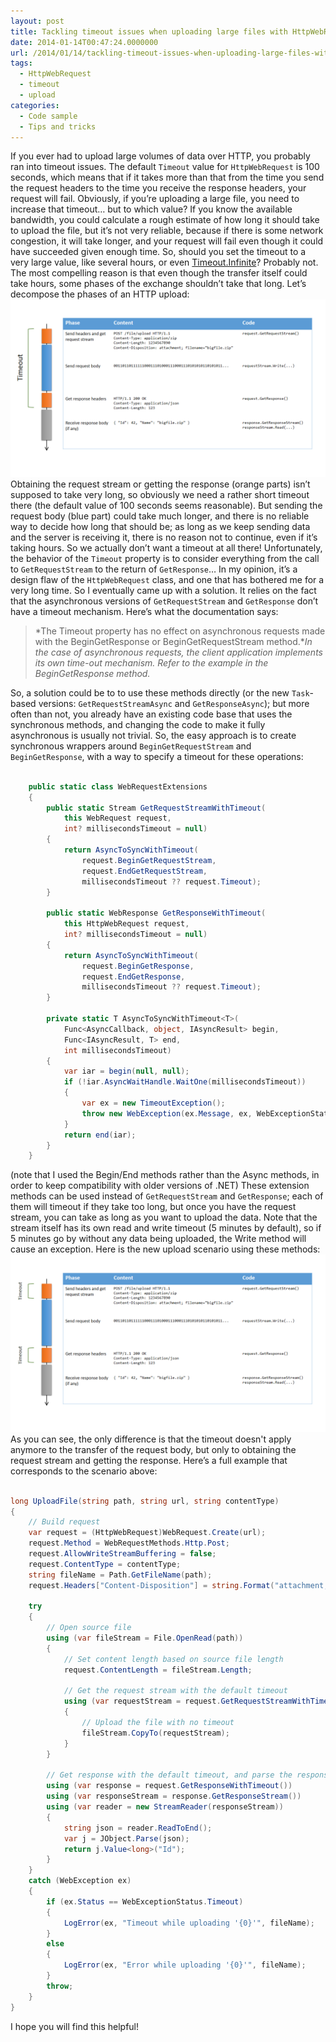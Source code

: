 ```yaml
---
layout: post
title: Tackling timeout issues when uploading large files with HttpWebRequest
date: 2014-01-14T00:47:24.0000000
url: /2014/01/14/tackling-timeout-issues-when-uploading-large-files-with-httpwebrequest/
tags:
  - HttpWebRequest
  - timeout
  - upload
categories:
  - Code sample
  - Tips and tricks
---
```


If you ever had to upload large volumes of data over HTTP, you probably ran into timeout issues. The default `Timeout` value for `HttpWebRequest` is 100 seconds, which means that if it takes more than that from the time you send the request headers to the time you receive the response headers, your request will fail. Obviously, if you’re uploading a large file, you need to increase that timeout… but to which value?  If you know the available bandwidth, you could calculate a rough estimate of how long it should take to upload the file, but it’s not very reliable, because if there is some network congestion, it will take longer, and your request will fail even though it could have succeeded given enough time. So, should you set the timeout to a very large value, like several hours, or even [Timeout.Infinite](http://msdn.microsoft.com/en-us/library/system.threading.timeout.infinite.aspx)? Probably not. The most compelling reason is that even though the transfer itself could take hours, some phases of the exchange shouldn’t take that long. Let’s decompose the phases of an HTTP upload:  ![timeout1](timeout1.png "timeout1")  Obtaining the request stream or getting the response (orange parts) isn’t supposed to take very long, so obviously we need a rather short timeout there (the default value of 100 seconds seems reasonable). But sending the request body (blue part) could take much longer, and there is no reliable way  to decide how long that should be; as long as we keep sending data and the server is receiving it, there is no reason not to continue, even if it’s taking hours. So we actually don’t want a timeout at all there! Unfortunately, the behavior of the `Timeout` property is to consider everything from the call to `GetRequestStream` to the return of `GetResponse`…  In my opinion, it’s a design flaw of the `HttpWebRequest` class, and one that has bothered me for a very long time. So I eventually came up with a solution. It relies on the fact that the asynchronous versions of `GetRequestStream` and `GetResponse` don’t have a timeout mechanism. Here’s what the documentation says: 

> *The Timeout property has no effect on asynchronous requests made with the BeginGetResponse or BeginGetRequestStream method.**In the case of asynchronous requests, the client application implements its own time-out mechanism. Refer to the example in the BeginGetResponse method.*

 So, a solution could be to to use these methods directly (or the new `Task`-based versions: `GetRequestStreamAsync` and `GetResponseAsync`); but more often than not, you already have an existing code base that uses the synchronous methods, and changing the code to make it fully asynchronous is usually not trivial. So, the easy approach is to create synchronous wrappers around `BeginGetRequestStream` and `BeginGetResponse`, with a way to specify a timeout for these operations: 
```csharp

    public static class WebRequestExtensions
    {
        public static Stream GetRequestStreamWithTimeout(
            this WebRequest request,
            int? millisecondsTimeout = null)
        {
            return AsyncToSyncWithTimeout(
                request.BeginGetRequestStream,
                request.EndGetRequestStream,
                millisecondsTimeout ?? request.Timeout);
        }

        public static WebResponse GetResponseWithTimeout(
            this HttpWebRequest request,
            int? millisecondsTimeout = null)
        {
            return AsyncToSyncWithTimeout(
                request.BeginGetResponse,
                request.EndGetResponse,
                millisecondsTimeout ?? request.Timeout);
        }

        private static T AsyncToSyncWithTimeout<T>(
            Func<AsyncCallback, object, IAsyncResult> begin,
            Func<IAsyncResult, T> end,
            int millisecondsTimeout)
        {
            var iar = begin(null, null);
            if (!iar.AsyncWaitHandle.WaitOne(millisecondsTimeout))
            {
                var ex = new TimeoutException();
                throw new WebException(ex.Message, ex, WebExceptionStatus.Timeout, null);
            }
            return end(iar);
        }
    }
```
 (note that I used the Begin/End methods rather than the Async methods, in order to keep compatibility with older versions of .NET)  These extension methods can be used instead of `GetRequestStream` and `GetResponse`; each of them will timeout if they take too long, but once you have the request stream, you can take as long as you want to upload the data. Note that the stream itself has its own read and write timeout (5 minutes by default), so if 5 minutes go by without any data being uploaded, the Write method will cause an exception. Here is the new upload scenario using these methods:  ![timeout2](timeout2.png "timeout2")  As you can see, the only difference is that the timeout doesn't apply anymore to the transfer of the request body, but only to obtaining the request stream and getting the response. Here’s a full example that corresponds to the scenario above: 
```csharp

long UploadFile(string path, string url, string contentType)
{
    // Build request
    var request = (HttpWebRequest)WebRequest.Create(url);
    request.Method = WebRequestMethods.Http.Post;
    request.AllowWriteStreamBuffering = false;
    request.ContentType = contentType;
    string fileName = Path.GetFileName(path);
    request.Headers["Content-Disposition"] = string.Format("attachment; filename=\"{0}\"", fileName);
    
    try
    {
        // Open source file
        using (var fileStream = File.OpenRead(path))
        {
            // Set content length based on source file length
            request.ContentLength = fileStream.Length;
            
            // Get the request stream with the default timeout
            using (var requestStream = request.GetRequestStreamWithTimeout())
            {
                // Upload the file with no timeout
                fileStream.CopyTo(requestStream);
            }
        }
        
        // Get response with the default timeout, and parse the response body
        using (var response = request.GetResponseWithTimeout())
        using (var responseStream = response.GetResponseStream())
        using (var reader = new StreamReader(responseStream))
        {
            string json = reader.ReadToEnd();
            var j = JObject.Parse(json);
            return j.Value<long>("Id");
        }
    }
    catch (WebException ex)
    {
        if (ex.Status == WebExceptionStatus.Timeout)
        {
            LogError(ex, "Timeout while uploading '{0}'", fileName);
        }
        else
        {
            LogError(ex, "Error while uploading '{0}'", fileName);
        }
        throw;
    }
}
```
 I hope you will find this helpful!

